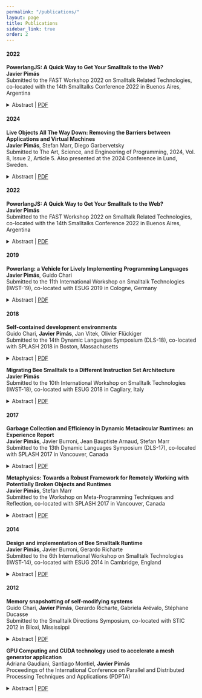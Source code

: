 ```yaml
---
permalink: "/publications/"
layout: page
title: Publications
sidebar_link: true
order: 2
---
```


<style>

table {
  margin-bottom: 1rem;
  width: 100%;
  font-size: 85%;
  border: 0px solid $border-color;
  border-collapse: collapse;
}

td,
th {
  padding:  1rem .25rem;
  border: 0px solid $border-color;
}

th {
  text-align: left;
}

tbody tr:nth-child(odd) td,
tbody tr:nth-child(odd) th {
  background-color: transparent;
}

paper {
 color: #; 
 font-weight:bold;
}



</style>

#### 2022
<p>
<paper>PowerlangJS: A Quick Way to Get Your Smalltalk to the Web?</paper>
<br>
<b>Javier Pimás</b>
<br>
Submitted to the FAST Workshop 2022 on Smalltalk Related Technologies, co-located with the 14th Smalltalks Conference 2022 in Buenos Aires, Argentina
<details>
    <summary>Abstract | <a href='https://openreview.net/pdf?id=DRUVWUDX_z'>PDF</a>
        </summary>
    <p class='message'>
    Powerlang bootstrapper was designed to bring alive Smalltalk systems from specifications stored in source code files. Powerlang includes an evaluator that is able to execute initialization code of the Smalltalk being bootstrapped. Could we use that same evaluator for running that same Smalltalk on the Web? We present our work in progress towards that goal, which involves transpiling the Smalltalk evaluator, written in Smalltalk, to JavaScript, generating a Smalltalk image compatible with that evaluator, and optimizing the evaluator and the Smalltalk code of the image.
    </p>
</details>
</p>

#### 2024
<p>
<paper>Live Objects All The Way Down: Removing the Barriers between Applications and Virtual Machines</paper>
<br>
<b>Javier Pimás</b>, Stefan Marr, Diego Garbervetsky
<br>
Submitted to The Art, Science, and Engineering of Programming, 2024, Vol. 8, Issue 2, Article 5. Also presented at the <Programming> 2024 Conference in Lund, Sweden.
<details>
    <summary>Abstract | <a href='https://doi.org/10.22152/programming-journal.org/2024/8/5'>PDF</a>
        </summary>
    <p class='message'>
      Object-oriented languages often use virtual machines (VMs) that provide mechanisms such as just-in-time (JIT) compilation and garbage collection (GC). These VM components are typically implemented in a separate layer, isolating them from the application
       <br>
      While this approach brings the software engineering benefits of clear separation and decoupling, it introduces barriers for both understanding VM behavior and evolving the VM implementation. For example, the GC and JIT compiler are typically fixed at VM build time, limiting arbitrary adaptation at run time. Furthermore, because of this separation, the implementation of the VM cannot typically be inspected and debugged in the same way as application code, enshrining a distinction in easy-to-work-with application and hard-to-work-with VM code. These characteristics pose a barrier for application developers to understand the engine on top of which their own code runs, and fosters a knowledge gap that prevents application developers to change the VM.
      <br>
      We propose Live Metacircular Runtimes (LMRs) to overcome this problem. LMRs are language runtime systems that seamlessly integrate the VM into the application in live programming environments. Unlike classic metacircular approaches, we propose to completely remove the separation between application and VM. By systematically applying object-oriented design to VM components, we can build live runtime systems that are small and flexible enough, where VM engineers can benefit of live programming features such as short feedback loops, and application developers with fewer VM expertise can benefit of the stronger causal connections between their programs and the VM implementation.
      <br>
      To evaluate our proposal, we implemented Bee/LMR, a live VM for a Smalltalk-derivative environment in 22057 lines of code. We analyze case studies on tuning the garbage collector, avoiding recompilations by the just-in-time compiler, and adding support to optimize code with vector instructions to demonstrate the trade-offs of extending exploratory programming to VM development in the context of an industrial application used in production. Based on the case studies, we illustrate how our approach facilitates the daily development work of a small team of application developers.
      <br>
      Our approach enables VM developers to gain access to live programming tools traditionally reserved for application developers, while application developers can interact with the VM and modify it using the high-level tools they use every day. Both application and VM developers can seamlessly inspect, debug, understand, and modify the different parts of the VM with shorter feedback loops and higher-level tools.
    </p>
</details>
</p>

#### 2022
<p>
<paper>PowerlangJS: A Quick Way to Get Your Smalltalk to the Web?</paper>
<br>
<b>Javier Pimás</b>
<br>
Submitted to the FAST Workshop 2022 on Smalltalk Related Technologies, co-located with the 14th Smalltalks Conference 2022 in Buenos Aires, Argentina
<details>
    <summary>Abstract | <a href='https://openreview.net/pdf?id=DRUVWUDX_z'>PDF</a>
        </summary>
    <p class='message'>
    Powerlang bootstrapper was designed to bring alive Smalltalk systems from specifications stored in source code files. Powerlang includes an evaluator that is able to execute initialization code of the Smalltalk being bootstrapped. Could we use that same evaluator for running that same Smalltalk on the Web? We present our work in progress towards that goal, which involves transpiling the Smalltalk evaluator, written in Smalltalk, to JavaScript, generating a Smalltalk image compatible with that evaluator, and optimizing the evaluator and the Smalltalk code of the image.
    </p>
</details>
</p>

#### 2019
<p>
<paper>Powerlang: a Vehicle for Lively Implementing Programming Languages</paper>
<br>
<b>Javier Pimás</b>, Guido Chari
<br>
Submitted to the 11th International Workshop on Smalltalk Technologies (IWST-19), co-located with ESUG 2019 in Cologne, Germany
<details>
    <summary>Abstract | <a href='/assets/images/2019-IWST-Powerlang.pdf'>PDF</a>
        </summary>
    <p class='message'>
    Developing a programming language from scratch, with a stable and yet efficient runtime environment could be considered a titanic task.
To mitigate this situation, and promote the early emergence of new languages, two main alternatives have been proposed: adopt an established virtual machine or exploit meta-compilation frameworks.
In addition, micro VMs have been proposed as a foundation for developing VMs on top of a thin layer of abstraction similar to the micro kernel concept proposed for operating systems.
Each of these approaches represents a compromise solving the tensions between flexibility, correctness, efficiency, and effort when designing a language runtime.
Accordingly, each approach exposes its benefits while still suffers from limitations.

The Bee development team has been developing a complete Smalltalk system for more than a decade.
During the journey, we implemented several artifacts needed to build a virtual machine: parsers, compilers, assemblers, bootstrapping utilities, (native code) debuggers, remote execution protocols, simulation tools, and garbage collection algorithms, among others.
After weighing all the different paths followed during these years, in this paper we advocate for a novel approach for building language runtimes.
Concretely, we envision Powerlang, a framework that would enable to design, debug, inspect, compile, optimize, and test new programming languages, with a moderate effort and significant versatility.
Powerlang represents a novel point in the design space of this kind of solutions.
Finally, Powerlang is developed using a live environment like Smalltalk.
We also elaborate on why this is an excellent match to host such a framework.
    </p>
</details>
</p>

#### 2018
<p>
<paper>Self-contained development environments</paper>
<br>
Guido Chari, <b>Javier Pimás</b>, Jan Vitek, Olivier Flückiger
<br>
Submitted to the 14th Dynamic Languages Symposium (DLS-18), co-located with SPLASH 2018 in Boston, Massachusetts
<details>
    <summary>Abstract | <a href='http://janvitek.org/pubs/dls18.pdf'>PDF</a>
        </summary>
    <p class='message'>
    Operating systems are traditionally implemented in low-level, performance-oriented programming languages. These languages typically rely on minimal runtime support and provide unfettered access to the underlying hardware. Tradition has benefits: developers control the resources that the operating system manages and few performance bottlenecks cannot be overcome with clever feats of programming. On the other hand, this makes operating systems harder to understand and maintain. Furthermore, those languages have few built-in barriers against bugs. This paper is an experiment in side-stepping operating systems, and pushing functionality into the runtime of high-level programming languages. The question we try to answer is how much support is needed to run an application written in, say, Smalltalk or Python on bare metal, that is, with no underlying operating system. We present a framework named NopSys that allows this, and we validate it with the implementation of CogNos a Smalltalk virtual machine running on bare x86 hardware. Experimental results suggest that this approach is promising.
    </p>
</details>
</p>

<p>
<paper>Migrating Bee Smalltalk to a Different Instruction Set Architecture</paper>
<br>
<b>Javier Pimás</b>
<br>
Submitted to the 10th International Workshop on Smalltalk Technologies (IWST-18), co-located with ESUG 2018 in Cagliary, Italy
<details>
    <summary>Abstract | <a href='/assets/images/2018-IWST-MigratingBee.pdf'>PDF</a>
        </summary>
    <p class='message'>
    We report our experience in porting Bee Smalltalk Dynamic Metacircular Runtime (DMR) from the 32-bit Intel-x86 instruction set architecture (ISA) to AMD64,
as a first step to move forward towards a multi-platform Bee Smalltalk.

This port required subtle changes in most areas present in typical Virtual Machines (VMs): low-level object shape, JIT-compiler, garbage collector, primitives and FFI.
We present a comprehensive analysis of the migration difficulties, and the key implementation and design decisions taken during our work in the context of Bee, which is implemented in terms of a Smalltalk DMR, in contrast to VMs written in languages like C/C++.
Additionally, we depict the image-level mechanisms we deviced in order to support the transition between 32 and 64-bit images, which can also be applied to traditional-VM based Smalltalks.
    </p>
</details>
</p>

#### 2017
<p>
<paper>Garbage Collection and Efficiency in Dynamic Metacircular Runtimes: an Experience Report</paper>
<br>
<b>Javier Pimás</b>, Javier Burroni, Jean Bauptiste Arnaud, Stefan Marr
<br>
Submitted to the 13th Dynamic Languages Symposium (DLS-17), co-located with SPLASH 2017 in Vancouver, Canada
<details>
    <summary>Abstract | <a href='https://www.ssw.uni-linz.ac.at/Research/Papers/Marr/dls17-pimas-et-al-garbage-collection-and-efficiency-in-dynamic-metacircular-runtimes.pdf'>PDF</a>
        </summary>
    <p class='message'>
    In dynamic object-oriented languages, low-level mechanisms such as just-in-time compilation, object allocation, garbage collection (GC) and method dispatch are often handled by virtual machines (VMs). VMs are typically implemented using static languages, allowing only few changes at run time. In such systems, the VM is not part of the language and interfaces to memory management or method dispatch are fixed, not allowing for arbitrary adaptation. Furthermore, the implementation can typically not be inspected or debugged with standard tools used to work on application code. This paper reports on our experience building Bee, a dynamic Smalltalk runtime, written in Smalltalk. Bee is a Dynamic Metacircular Runtime (DMR) and seamlessly integrates the VM into the application and thereby overcomes many restrictions of classic VMs, for instance by allowing arbitrary code modifications of the VM at run time. Furthermore, the approach enables developers to use their standard tools for application code also for the VM, allowing them to inspect, debug, understand, and modify a DMR seamlessly. We detail our experience of implementing GC, compilation, and optimizations in a DMR. We discuss examples where we found that DMRs can improve understanding of the system, provide tighter control of the software stack, and facilitate research. We also show that the Bee DMR matches and surpass the performance of a widely used Smalltalk VM.
    </p>
</details>
</p>

<p>
<paper>Metaphysics: Towards a Robust Framework for Remotely Working with Potentially Broken Objects and Runtimes</paper>
<br>
<b>Javier Pimás</b>, Stefan Marr
<br>
Submitted to the Workshop on Meta-Programming Techniques and Reflection, co-located with SPLASH 2017 in Vancouver, Canada
<details>
    <summary>Abstract | <a href='/assets/images/2017-Meta-Metaphysics.pdf'>PDF</a>
        </summary>
    <p class='message'>
    Dynamic Metacircular Runtimes (DMRs) enable a new way of developing Virtual Machines (VMs). Instead of writing VMs by manipulating files, DMR programmers work on a running system by modifying its methods, classes and, more generally, objects. This development workflow has both advantages and disadvantages. While it allows us to more easily understand the behavior of the system by showing it alive, it is also problematic, because the system relies on itself to be constantly working.

In this work, we experiment with adapting such live programming tools to make them safer for the development of core DMR components. Furthermore, we make them robust so that they can work on crashed DMRs or systems not that are currently fully working. This paper describes Metaphysics, a framework that combines mirrors and proxies to reify different message execution semantics, allowing execution of code by mixing behavior of a remote, possibly broken system with a local fully-working one. With Metaphysics we were able to create native code debugging and profiling tools. These new tools make full use of the metacircularity of our Bee DMR and enable a dynamic, fast-paced edit-test workflow like the one we are used to when developing application-level code, instead of the classic edit-compile-get-coffee-test cycle used for state-of-the-art VMs.
    </p>
</details>
</p>

#### 2014
<p>
<paper>Design and implementation of Bee Smalltalk Runtime</paper>
<br>
<b>Javier Pimás</b>, Javier Burroni, Gerardo Richarte
<br>
Submitted to the 6th International Workshop on Smalltalk Technologies (IWST-14), co-located with ESUG 2014 in Cambridge, England
<details>
    <summary>Abstract | <a href='http://esug.org/data/ESUG2014/IWST/Papers/iwst2014_Design%20and%20implementation%20of%20Bee%20Smalltalk%20Runtime.pdf'>PDF</a>
        </summary>
    <p class='message'>
    Bee is a Smalltalk dialect. Its runtime is exceptional in that it is completely written in Smalltalk. Bee includes a minimal kernel with on-demand loaded libraries, a JIT compiler, an FFI interface, an optimizing SSA-based compiler, a garbage collector, and native threading support among other things. Despite being written in Smalltalk, Bee achieves promising performance levels.
    </p>
</details>
</p>

#### 2012
<p>
<paper>Memory snapshotting of self-modifying systems</paper>
<br>
Guido Chari, <b>Javier Pimás</b>, Gerardo Richarte, Gabriela Arévalo, Stéphane Ducasse
<br>
Submitted to the Smalltalk Directions Symposium, co-located with STIC 2012 in Biloxi, Mississippi
<details>
    <summary>Abstract | <a href='/assets/images/SqueakNOS-sigplan.pdf'>PDF</a>
        </summary>
    <p class='message'>
    Self describing (pure reflective) and meta-circular systems have many advantages, but in some low-level operations, such as memory snapshotting, self-modification brings some problems.
The problem of atomic-copy deals with object immutability and virtual machine state consistency that should be enforced when the same system is used to save itself. 
Specifically in Smalltalk environments, generating a complete snapshot of the Smalltalk object memory, using the same system that has to be persisted is a challenge since the system changes itself during the saving process.
In the context of our work, the SqueakNOS environment (an OS written in Smalltalk) lacks persistency features because of the complexity of the atomic-copy problem.
In this paper we present a page-based memory manager which can handle native page faults at language level and then a copy-on-write strategy on top of it. 
Except low-level hardware features, all the implementation is written at Smalltalk abstraction level.
Additionally to the advantage of dealing with very low-level operations using high-level languages, we introduce a mechanism that reduces memory usage up to 95%, compared to other approaches on SqueakNOS.
    </p>
</details>
</p>

<p>
<paper>GPU Computing and CUDA technology used to accelerate a mesh generator application</paper>
<br>
Adriana Gaudiani, Santiago Montiel, <b>Javier Pimás</b>
<br>
Proceedings of the International Conference on Parallel and Distributed Processing Techniques and Applications (PDPTA)
<details>
    <summary>Abstract | <a href='http://world-comp.org/p2012/PDP3610.pdf'>PDF</a>
        </summary>
    <p class='message'>
    The potential of GPU computing used in general purpose parallel programming has been amply shown. These massively parallel many-core multiprocessors are available to any users in every PCs, notebook, game console or workstation. In this work, we present the parallel version of a mesh-generating algorithm and its execution time reduction by using off-the-shelf GPU technology. We use commodities GPUs as a useful CPU co-processor to improve this kind of applications, characterized by a high level of data parallelism. Compared to the sequential algorithm, our techniques achieve 6X overall performance for GPU-CPU implementation; furthermore we achieve 50X speedup when implementing core operations of the algorithm. Results show that GPU provides a helpful platform for high performance computing to improve the execution time of these applications.
    </p>
</details>
</p>

